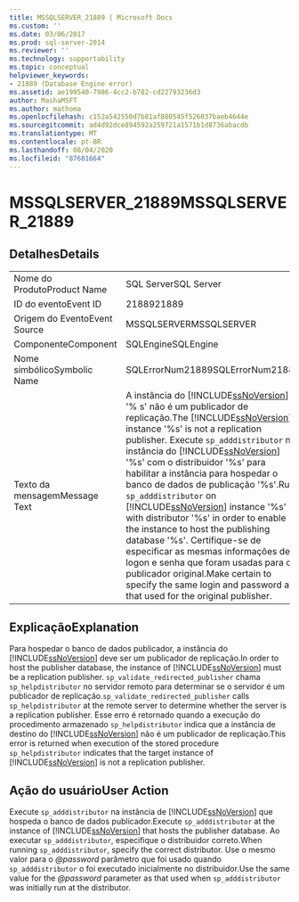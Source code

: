 ```yaml
---
title: MSSQLSERVER_21889 | Microsoft Docs
ms.custom: ''
ms.date: 03/06/2017
ms.prod: sql-server-2014
ms.reviewer: ''
ms.technology: supportability
ms.topic: conceptual
helpviewer_keywords:
- 21889 (Database Engine error)
ms.assetid: ae199540-7986-4cc2-b782-cd22793236d3
author: MashaMSFT
ms.author: mathoma
ms.openlocfilehash: c152a542550d7b81af880545f526037baeb4644e
ms.sourcegitcommit: ad4d92dce894592a259721a1571b1d8736abacdb
ms.translationtype: MT
ms.contentlocale: pt-BR
ms.lasthandoff: 08/04/2020
ms.locfileid: "87681664"
---
```

# <a name="mssqlserver_21889"></a><span data-ttu-id="27c5d-102">MSSQLSERVER_21889</span><span class="sxs-lookup"><span data-stu-id="27c5d-102">MSSQLSERVER_21889</span></span>
    
## <a name="details"></a><span data-ttu-id="27c5d-103">Detalhes</span><span class="sxs-lookup"><span data-stu-id="27c5d-103">Details</span></span>  
  
|||  
|-|-|  
|<span data-ttu-id="27c5d-104">Nome do Produto</span><span class="sxs-lookup"><span data-stu-id="27c5d-104">Product Name</span></span>|<span data-ttu-id="27c5d-105">SQL Server</span><span class="sxs-lookup"><span data-stu-id="27c5d-105">SQL Server</span></span>|  
|<span data-ttu-id="27c5d-106">ID do evento</span><span class="sxs-lookup"><span data-stu-id="27c5d-106">Event ID</span></span>|<span data-ttu-id="27c5d-107">21889</span><span class="sxs-lookup"><span data-stu-id="27c5d-107">21889</span></span>|  
|<span data-ttu-id="27c5d-108">Origem do Evento</span><span class="sxs-lookup"><span data-stu-id="27c5d-108">Event Source</span></span>|<span data-ttu-id="27c5d-109">MSSQLSERVER</span><span class="sxs-lookup"><span data-stu-id="27c5d-109">MSSQLSERVER</span></span>|  
|<span data-ttu-id="27c5d-110">Componente</span><span class="sxs-lookup"><span data-stu-id="27c5d-110">Component</span></span>|<span data-ttu-id="27c5d-111">SQLEngine</span><span class="sxs-lookup"><span data-stu-id="27c5d-111">SQLEngine</span></span>|  
|<span data-ttu-id="27c5d-112">Nome simbólico</span><span class="sxs-lookup"><span data-stu-id="27c5d-112">Symbolic Name</span></span>|<span data-ttu-id="27c5d-113">SQLErrorNum21889</span><span class="sxs-lookup"><span data-stu-id="27c5d-113">SQLErrorNum21889</span></span>|  
|<span data-ttu-id="27c5d-114">Texto da mensagem</span><span class="sxs-lookup"><span data-stu-id="27c5d-114">Message Text</span></span>|<span data-ttu-id="27c5d-115">A instância do [!INCLUDE[ssNoVersion](../../includes/ssnoversion-md.md)] '% s' não é um publicador de replicação.</span><span class="sxs-lookup"><span data-stu-id="27c5d-115">The [!INCLUDE[ssNoVersion](../../includes/ssnoversion-md.md)] instance '%s' is not a replication publisher.</span></span> <span data-ttu-id="27c5d-116">Execute `sp_adddistributor` na instância do [!INCLUDE[ssNoVersion](../../includes/ssnoversion-md.md)] '%s' com o distribuidor '%s' para habilitar a instância para hospedar o banco de dados de publicação '%s'.</span><span class="sxs-lookup"><span data-stu-id="27c5d-116">Run `sp_adddistributor` on [!INCLUDE[ssNoVersion](../../includes/ssnoversion-md.md)] instance '%s' with distributor '%s' in order to enable the instance to host the publishing database '%s'.</span></span> <span data-ttu-id="27c5d-117">Certifique-se de especificar as mesmas informações de logon e senha que foram usadas para o publicador original.</span><span class="sxs-lookup"><span data-stu-id="27c5d-117">Make certain to specify the same login and password as that used for the original publisher.</span></span>|  
  
## <a name="explanation"></a><span data-ttu-id="27c5d-118">Explicação</span><span class="sxs-lookup"><span data-stu-id="27c5d-118">Explanation</span></span>  
 <span data-ttu-id="27c5d-119">Para hospedar o banco de dados publicador, a instância do [!INCLUDE[ssNoVersion](../../includes/ssnoversion-md.md)] deve ser um publicador de replicação.</span><span class="sxs-lookup"><span data-stu-id="27c5d-119">In order to host the publisher database, the instance of [!INCLUDE[ssNoVersion](../../includes/ssnoversion-md.md)] must be a replication publisher.</span></span> <span data-ttu-id="27c5d-120">`sp_validate_redirected_publisher` chama `sp_helpdistributor` no servidor remoto para determinar se o servidor é um publicador de replicação.</span><span class="sxs-lookup"><span data-stu-id="27c5d-120">`sp_validate_redirected_publisher` calls `sp_helpdistributor` at the remote server to determine whether the server is a replication publisher.</span></span> <span data-ttu-id="27c5d-121">Esse erro é retornado quando a execução do procedimento armazenado `sp_helpdistributor` indica que a instância de destino do [!INCLUDE[ssNoVersion](../../includes/ssnoversion-md.md)] não é um publicador de replicação.</span><span class="sxs-lookup"><span data-stu-id="27c5d-121">This error is returned when execution of the stored procedure `sp_helpdistributor` indicates that the target instance of [!INCLUDE[ssNoVersion](../../includes/ssnoversion-md.md)] is not a replication publisher.</span></span>  
  
## <a name="user-action"></a><span data-ttu-id="27c5d-122">Ação do usuário</span><span class="sxs-lookup"><span data-stu-id="27c5d-122">User Action</span></span>  
 <span data-ttu-id="27c5d-123">Execute `sp_adddistributor` na instância de [!INCLUDE[ssNoVersion](../../includes/ssnoversion-md.md)] que hospeda o banco de dados publicador.</span><span class="sxs-lookup"><span data-stu-id="27c5d-123">Execute `sp_adddistributor` at the instance of [!INCLUDE[ssNoVersion](../../includes/ssnoversion-md.md)] that hosts the publisher database.</span></span> <span data-ttu-id="27c5d-124">Ao executar `sp_adddistributor`, especifique o distribuidor correto.</span><span class="sxs-lookup"><span data-stu-id="27c5d-124">When running `sp_adddistributor`, specify the correct distributor.</span></span> <span data-ttu-id="27c5d-125">Use o mesmo valor para o *@password* parâmetro que foi usado quando `sp_adddistributor` o foi executado inicialmente no distribuidor.</span><span class="sxs-lookup"><span data-stu-id="27c5d-125">Use the same value for the *@password* parameter as that used when `sp_adddistributor` was initially run at the distributor.</span></span>  
  
  
